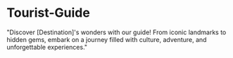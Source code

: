 # Tourist-Guide
"Discover [Destination]'s wonders with our guide! From iconic landmarks to hidden gems, embark on a journey filled with culture, adventure, and unforgettable experiences."
